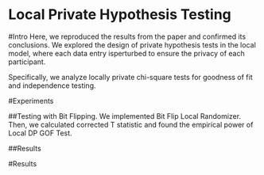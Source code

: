 # Local Private Hypothesis Testing

#Intro 
Here, we reproduced the results from the paper and confirmed its conclusions. We explored the design of private hypothesis tests in the local model, where each data entry isperturbed to ensure the privacy of each participant.

Specifically, we analyze locally private chi-square tests for goodness of fit and independence testing.


#Experiments 

##Testing with Bit Flipping.
 We implemented Bit Flip Local Randomizer. Then, we calculated corrected T statistic and found the empirical power of Local DP GOF Test.

##Results


#Results

